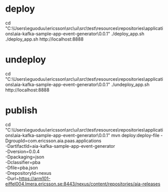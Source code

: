 # deploy
cd "C:\Users\eguoduu\ericsson\src\ui\src\test\resources\repositories\applications\aia-kafka-sample-app-event-generator\0.0.1"
./deploy_app.sh
./deploy_app.sh http://localhost:8888


# undeploy
cd "C:\Users\eguoduu\ericsson\src\ui\src\test\resources\repositories\applications\aia-kafka-sample-app-event-generator\0.0.1"
./undeploy_app.sh http://localhost:8888



# publish
cd "C:\Users\eguoduu\ericsson\src\ui\src\test\resources\repositories\applications\aia-kafka-sample-app-event-generator\0.0.1"
mvn deploy:deploy-file -DgroupId=com.ericsson.aia.paas.applications \
  -DartifactId=aia-kafka-sample-app-event-generator \
  -Dversion=0.0.4 \
  -Dpackaging=json \
  -Dclassifier=pba \
  -Dfile=pba.json \
  -DrepositoryId=nexus  \
  -Durl=https://arm101-eiffel004.lmera.ericsson.se:8443/nexus/content/repositories/aia-releases
